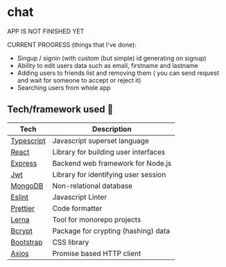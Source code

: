 # chat

APP IS NOT FINISHED YET

CURRENT PROGRESS (things that I've done):

-   Singup / signin (with custom (but simple) id generating on signup)
-   Ability to edit users data such as email, firstname and lastname
-   Adding users to friends list and removing them ( you can send request and wait for someone to accept or reject it)
-   Searching users from whole app

## Tech/framework used 🔧

| Tech                                           | Description                          |
| ---------------------------------------------- | ------------------------------------ |
| [Typescript](https://www.typescriptlang.org/)  | Javascript superset language         |
| [React](https://reactjs.org/)                  | Library for building user interfaces |
| [Express](https://expressjs.com/)              | Backend web framework for Node.js    |
| [Jwt](https://jwt.io/)                         | Library for identifying user session |
| [MongoDB](https://www.mongodb.com/)            | Non-relational database              |
| [Eslint](https://eslint.org/)                  | Javascript Linter                    |
| [Prettier](https://prettier.io/)               | Code formatter                       |
| [Lerna](https://lerna.js.org/)                 | Tool for monorepo projects           |
| [Bcrypt](https://www.npmjs.com/package/bcrypt) | Package for crypting (hashing) data  |
| [Bootstrap](https://getbootstrap.com/)         | CSS library                          |
| [Axios](https://axios-http.com/docs/intro)     | Promise based HTTP client            |
